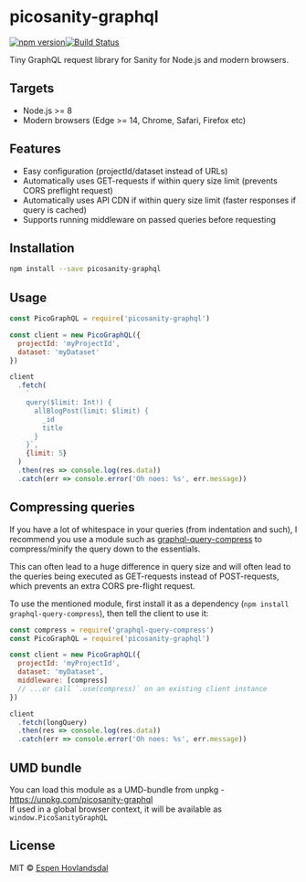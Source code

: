 # picosanity-graphql

[![npm version](https://img.shields.io/npm/v/picosanity-graphql?style=flat-square)](https://www.npmjs.com/package/picosanity-graphql)[![Build Status](https://img.shields.io/travis/rexxars/picosanity-graphql/master.svg?style=flat-square)](https://travis-ci.org/rexxars/picosanity-graphql)

Tiny GraphQL request library for Sanity for Node.js and modern browsers.

## Targets

- Node.js >= 8
- Modern browsers (Edge >= 14, Chrome, Safari, Firefox etc)

## Features

- Easy configuration (projectId/dataset instead of URLs)
- Automatically uses GET-requests if within query size limit (prevents CORS preflight request)
- Automatically uses API CDN if within query size limit (faster responses if query is cached)
- Supports running middleware on passed queries before requesting

## Installation

```bash
npm install --save picosanity-graphql
```

## Usage

```js
const PicoGraphQL = require('picosanity-graphql')

const client = new PicoGraphQL({
  projectId: 'myProjectId',
  dataset: 'myDataset'
})

client
  .fetch(
    `
    query($limit: Int!) {
      allBlogPost(limit: $limit) {
        _id
        title
      }
    }`,
    {limit: 5}
  )
  .then(res => console.log(res.data))
  .catch(err => console.error('Oh noes: %s', err.message))
```

## Compressing queries

If you have a lot of whitespace in your queries (from indentation and such), I recommend you use a module such as [graphql-query-compress](https://github.com/rse/graphql-query-compress) to compress/minify the query down to the essentials.

This can often lead to a huge difference in query size and will often lead to the queries being executed as GET-requests instead of POST-requests, which prevents an extra CORS pre-flight request.

To use the mentioned module, first install it as a dependency (`npm install graphql-query-compress`), then tell the client to use it:

```js
const compress = require('graphql-query-compress')
const PicoGraphQL = require('picosanity-graphql')

const client = new PicoGraphQL({
  projectId: 'myProjectId',
  dataset: 'myDataset',
  middleware: [compress]
  // ...or call `.use(compress)` on an existing client instance
})

client
  .fetch(longQuery)
  .then(res => console.log(res.data))
  .catch(err => console.error('Oh noes: %s', err.message))
```

## UMD bundle

You can load this module as a UMD-bundle from unpkg - https://unpkg.com/picosanity-graphql  
If used in a global browser context, it will be available as `window.PicoSanityGraphQL`

## License

MIT © [Espen Hovlandsdal](https://espen.codes/)
